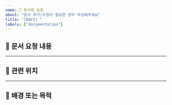 ```yaml
---
name: 📄 문서화 요청
about: "문서 추가/수정이 필요한 경우 작성해주세요"
title: "[DOCS] "
labels: ["documentation"]
---
```


## 📄 문서 요청 내용
<!-- 어떤 문서가 필요한지, 또는 어떤 내용을 추가/수정해야 하는지 설명해주세요 -->

___ 

## 📂 관련 위치
<!-- 수정이 필요한 파일이나 위치를 구체적으로 적어주세요 -->

___ 

## 📌 배경 또는 목적
<!-- 문서화의 필요성이나 사용하는 대상 등을 설명해주세요 -->
